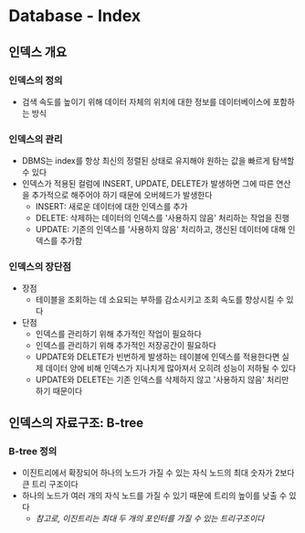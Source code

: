 # Database - Index

## 인덱스 개요

### 인덱스의 정의

* 검색 속도를 높이기 위해 데이터 자체의 위치에 대한 정보를 데이터베이스에 포함하는 방식

### 인덱스의 관리

* DBMS는 index를 항상 최신의 정렬된 상태로 유지해야 원하는 값을 빠르게 탐색할 수 있다
* 인덱스가 적용된 컬럼에 INSERT, UPDATE, DELETE가 발생하면 그에 따른 연산을 추가적으로 해주어야 하기 때문에 오버헤드가 발생한다
  * INSERT: 새로운 데이터에 대한 인덱스를 추가
  * DELETE: 삭제하는 데이터의 인덱스를 '사용하지 않음' 처리하는 작업을 진행
  * UPDATE: 기존의 인덱스를 '사용하지 않음' 처리하고, 갱신된 데이터에 대해 인덱스를 추가함

### 인덱스의 장단점

* 장점
  * 테이블을 조회하는 데 소요되는 부하를 감소시키고 조회 속도를 향상시킬 수 있다
* 단점
  * 인덱스를 관리하기 위해 추가적인 작업이 필요하다
  * 인덱스를 관리하기 위해 추가적인 저장공간이 필요하다
  * UPDATE와 DELETE가 빈번하게 발생하는 테이블에 인덱스를 적용한다면 실제 데이터 양에 비해 인덱스가 지나치게 많아져서 오히려 성능이 저하될 수 있다
  * UPDATE와 DELETE는 기존 인덱스를 삭제하지 않고 '사용하지 않음' 처리만 하기 때문이다

## 인덱스의 자료구조: B-tree

### B-tree 정의

* 이진트리에서 확장되어 하나의 노드가 가질 수 있는 자식 노드의 최대 숫자가 2보다 큰 트리 구조이다
* 하나의 노드가 여러 개의 자식 노드를 가질 수 있기 때문에 트리의 높이를 낮출 수 있다
  * _참고로, 이진트리는 최대 두 개의 포인터를 가질 수 있는 트리구조이다_
